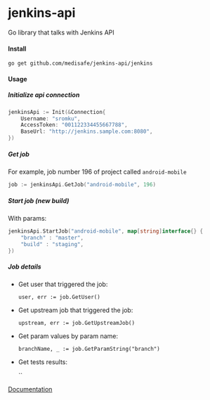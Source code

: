 # jenkins-api
Go library that talks with Jenkins API

#### Install

`go get github.com/medisafe/jenkins-api/jenkins`

#### Usage 

##### Initialize api connection
``` Go
jenkinsApi := Init(&Connection{
	Username: "sromku",
	AccessToken: "001122334455667788",
	BaseUrl: "http://jenkins.sample.com:8080",
})
```

##### Get job 

For example, job number 196 of project called `android-mobile`
``` Go
job := jenkinsApi.GetJob("android-mobile", 196)
```

##### Start job (new build)

With params:
``` Go
jenkinsApi.StartJob("android-mobile", map[string]interface{} {
	"branch" : "master",
	"build" : "staging",
})
```

##### Job details

- Get user that triggered the job: 

	`user, err := job.GetUser()`

- Get upstream job that triggered the job: 

	`upstream, err := job.GetUpstreamJob()`

- Get param values by param name: 

	`branchName, _ := job.GetParamString("branch")`

- Get tests results:

	``

[Documentation](https://godoc.org/github.com/medisafe/jenkins-api/jenkins)